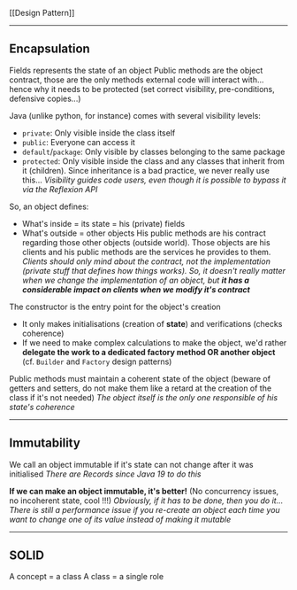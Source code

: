 [[Design Pattern]]
****
## Encapsulation

Fields represents the state of an object
Public methods are the object contract, those are the only methods external code will interact with... hence why it needs to be protected (set correct visibility, pre-conditions, defensive copies...)

Java (unlike python, for instance) comes with several visibility levels:
- `private`: Only visible inside the class itself
- `public`: Everyone can access it
- `default`/`package`: Only visible by classes belonging to the same package
- `protected`: Only visible inside the class and any classes that inherit from it (children). Since inheritance is a bad practice, we never really use this...
*Visibility guides code users, even though it is possible to bypass it via the Reflexion API*


So, an object defines:
- What's inside = its state = his (private) fields
- What's outside = other objects
His public methods are his contract regarding those other objects (outside world). Those objects are his clients and his public methods are the services he provides to them.
	*Clients should only mind about the contract, not the implementation (private stuff that defines how things works). So, it doesn't really matter when we change the implementation of an object, but **it has a considerable impact on clients when we modify it's contract***


The constructor is the entry point for the object's creation
- It only makes initialisations (creation of **state**) and verifications (checks coherence)
- If we need to make complex calculations to make the object, we'd rather **delegate the work to a dedicated factory method OR another object** (cf. `Builder` and `Factory` design patterns)

Public methods must maintain a coherent state of the object (beware of getters and setters, do not make them like a retard at the creation of the class if it's not needed)
	*The object itself is the only one responsible of his state's coherence*


****
## Immutability

We call an object immutable if it's state can not change after it was initialised
	*There are Records since Java 19 to do this*

**If we can make an object immutable, it's better!** (No concurrency issues, no incoherent state, cool !!!)
	*Obviously, if it has to be done, then you do it... There is still a performance issue if you re-create an object each time you want to change one of its value instead of making it mutable*


****
## SOLID

A concept = a class
A class = a single role